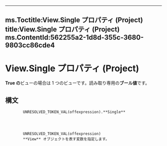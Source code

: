 

---
ms.Toctitle:View.Single プロパティ (Project)
title:View.Single プロパティ (Project)
ms.ContentId:562255a2-1d8d-355c-3680-9803cc86cde4
---
# View.Single プロパティ (Project)




**True の**ビューの場合は 1 つのビューです。読み取り専用の**ブール値**です。

## 構文

            UNRESOLVED_TOKEN_VAL(offexpression).**Single**




            UNRESOLVED_TOKEN_VAL(offexpression)
            **View** オブジェクトを表す変数を指定します。




